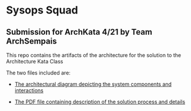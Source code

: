 # Sysops Squad

## Submission for ArchKata 4/21 by Team ArchSempais

This repo contains the artifacts of the architecture for the solution to the Architecture Kata Class 

The two files included are:
* [The architectural diagram depicting the system components and interactions](Architecture-ComponentsAndCommunication.pdf)

* [The PDF file containing description of the solution process and details](ArchitectureDoc.pdf)


